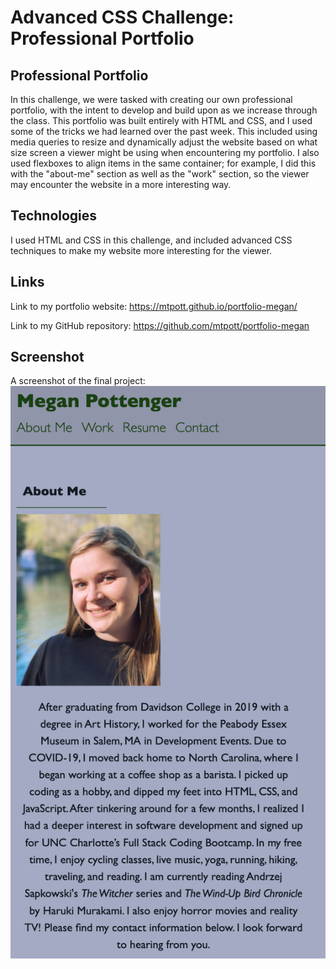 # Advanced CSS Challenge: Professional Portfolio

## Professional Portfolio
In this challenge, we were tasked with creating our own professional portfolio, with the intent to develop and build upon as we increase through the class. This portfolio was built entirely with HTML and CSS, and I used some of the tricks we had learned over the past week. This included using media queries to resize and dynamically adjust the website based on what size screen a viewer might be using when encountering my portfolio. I also used flexboxes to align items in the same container; for example, I did this with the "about-me" section as well as the "work" section, so the viewer may encounter the website in a more interesting way.

## Technologies
I used HTML and CSS in this challenge, and included advanced CSS techniques to make my website more interesting for the viewer.

## Links
Link to my portfolio website: https://mtpott.github.io/portfolio-megan/

Link to my GitHub repository: https://github.com/mtpott/portfolio-megan

## Screenshot

A screenshot of the final project: ![final-project-image](./assets/images/portfolio-screenshot.png)